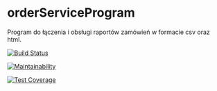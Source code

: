 # orderServiceProgram
Program do łączenia i obsługi raportów zamówień w formacie csv oraz html.

[![Build Status](https://travis-ci.org/Szczepan87/orderServiceProgram.svg?branch=master)](https://travis-ci.org/Szczepan87/orderServiceProgram)

[![Maintainability](https://api.codeclimate.com/v1/badges/91af5d67e5d8c0b54a9f/maintainability)](https://codeclimate.com/github/Szczepan87/orderServiceProgram/maintainability)

[![Test Coverage](https://api.codeclimate.com/v1/badges/91af5d67e5d8c0b54a9f/test_coverage)](https://codeclimate.com/github/Szczepan87/orderServiceProgram/test_coverage)
